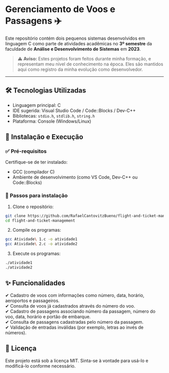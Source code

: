 # Gerenciamento de Voos e Passagens ✈️

Este repositório contém dois pequenos sistemas desenvolvidos em linguagem C como parte de atividades acadêmicas no **3º semestre** da faculdade de **Análise e Desenvolvimento de Sistemas** em **2023**.

> ⚠️ **Aviso:** Estes projetos foram feitos durante minha formação, e representam meu nível de conhecimento na época. Eles são mantidos aqui como registro da minha evolução como desenvolvedor.

---

## 🛠️ Tecnologias Utilizadas
- Linguagem principal: C  
- IDE sugerida: Visual Studio Code / Code::Blocks / Dev-C++  
- Bibliotecas: `stdio.h`, `stdlib.h`, `string.h`  
- Plataforma: Console (Windows/Linux)

## 🚀 Instalação e Execução

### ✅ Pré-requisitos  
Certifique-se de ter instalado:
- GCC (compilador C)
- Ambiente de desenvolvimento (como VS Code, Dev-C++ ou Code::Blocks)

### 📌 Passos para instalação
1. Clone o repositório:
```bash
git clone https://github.com/RafaelCantovitzBueno/flight-and-ticket-management.git
cd flight-and-ticket-management
```
2. Compile os programas:
```bash
gcc Atividade\ 1.c -o atividade1
gcc Atividade\ 2.c -o atividade2
```
3. Execute os programas:
```bash
./atividade1
./atividade2
```

## ✨ Funcionalidades
✔ Cadastro de voos com informações como número, data, horário, aeroportos e passageiros.  
✔ Consulta de voos já cadastrados através do número do voo.  
✔ Cadastro de passagens associando número da passagem, número do voo, data, horário e portão de embarque.  
✔ Consulta de passagens cadastradas pelo número da passagem.  
✔ Validação de entradas inválidas (por exemplo, letras ao invés de números).

## 📜 Licença
Este projeto está sob a licença MIT. Sinta-se à vontade para usá-lo e modificá-lo conforme necessário.
